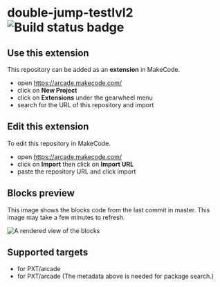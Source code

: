 # double-jump-testlvl2 ![Build status badge](https://github.com/dylan0000/double-jump-testlvl2/workflows/MakeCode/badge.svg)



## Use this extension

This repository can be added as an **extension** in MakeCode.

* open https://arcade.makecode.com/
* click on **New Project**
* click on **Extensions** under the gearwheel menu
* search for the URL of this repository and import

## Edit this extension

To edit this repository in MakeCode.

* open https://arcade.makecode.com/
* click on **Import** then click on **Import URL**
* paste the repository URL and click import

## Blocks preview

This image shows the blocks code from the last commit in master.
This image may take a few minutes to refresh.

![A rendered view of the blocks](https://github.com/dylan0000/double-jump-testlvl2/raw/master/.makecode/blocks.png)

## Supported targets

* for PXT/arcade
* for PXT/arcade
(The metadata above is needed for package search.)

